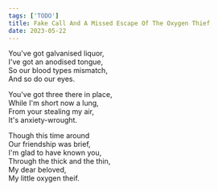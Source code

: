 ```yaml
---
tags: ['TODO']
title: Fake Call And A Missed Escape Of The Oxygen Thief
date: 2023-05-22
---
```


You've got galvanised liquor,  
I've got an anodised tongue,  
So our blood types mismatch,  
And so do our eyes.

You've got three there in place,  
While I'm short now a lung,  
From your stealing my air,  
It's anxiety-wrought.

Though this time around  
Our friendship was brief,  
I'm glad to have known you,  
Through the thick and the thin,  
My dear beloved,  
My little oxygen theif.

